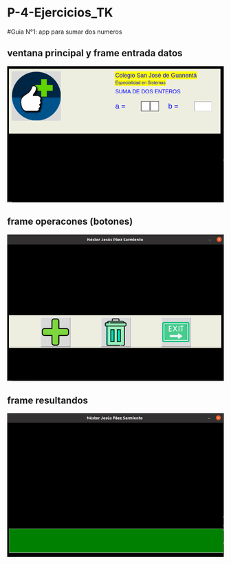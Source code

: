 # P-4-Ejercicios_TK

#Guia N°1: app para sumar dos numeros

## ventana principal y frame entrada datos

![ventana principal y frame entranda](pngs/frame_entrada.png "ventana principal y frame entrada")

## frame operacones (botones)

![frame operaciones](pngs/frame_operaciones.png "frame operaciones")

## frame resultandos

![frame resultados](pngs/frame_resultados.png "frame resultados")